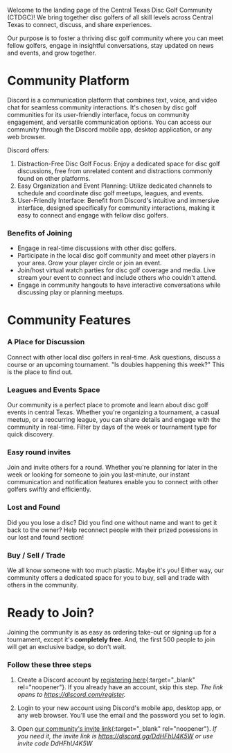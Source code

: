 Welcome to the landing page of the Central Texas Disc Golf Community (CTDGC)! We bring together disc golfers of all skill levels across Central Texas to connect, discuss, and share experiences.

Our purpose is to foster a thriving disc golf community where you can meet fellow golfers, engage in insightful conversations, stay updated on news and events, and grow together.

# Community Platform
Discord is a communication platform that combines text, voice, and video chat for seamless community interactions. It's chosen by disc golf communities for its user-friendly interface, focus on community engagement, and versatile communication options. You can access our community through the Discord mobile app, desktop application, or any web browser. 

Discord offers:

1. Distraction-Free Disc Golf Focus: Enjoy a dedicated space for disc golf discussions, free from unrelated content and distractions commonly found on other platforms.
2. Easy Organization and Event Planning: Utilize dedicated channels to schedule and coordinate disc golf meetups, leagues, and events.
3. User-Friendly Interface: Benefit from Discord's intuitive and immersive interface, designed specifically for community interactions, making it easy to connect and engage with fellow disc golfers.

### Benefits of Joining

* Engage in real-time discussions with other disc golfers. 
* Participate in the local disc golf community and meet other players in your area. Grow your player circle or join an event.
* Join/host virtual watch parties for disc golf coverage and media. Live stream your event to connect and include others who couldn't attend.
* Engage in community hangouts to have interactive conversations while discussing play or planning meetups.

# Community Features

### A Place for Discussion
Connect with other local disc golfers in real-time. Ask questions, discuss a course or an upcoming tournament. "Is doubles happening this week?" This is the place to find out.

### Leagues and Events Space
Our community is a perfect place to promote and learn about disc golf events in central Texas. Whether you're organizing a tournament, a casual meetup, or a reocurring league, you can share details and engage with the community in real-time. Filter by days of the week or tournament type for quick discovery.

### Easy round invites
Join and invite others for a round. Whether you're planning for later in the week or looking for someone to join you last-minute, our instant communication and notification features enable you to connect with other golfers swiftly and efficiently. 

### Lost and Found
Did you you lose a disc? Did you find one without name and want to get it back to the owner? Help reconnect people with their prized posessions in our lost and found section!

### Buy / Sell / Trade
We all know someone with too much plastic. Maybe it's you! Either way, our community offers a dedicated space for you to buy, sell and trade with others in the community.

# Ready to Join?
Joining the community is as easy as ordering take-out or signing up for a tournament, except it's **completely free**. And, the first 500 people to join will get an exclusive badge, so don't wait.

### Follow these three steps

1. Create a Discord account by [registering here](https://discord.com/register){:target="_blank" rel="noopener"}. If you already have an account, skip this step.
_The link opens to https://discord.com/register._

2. Login to your new account using Discord's mobile app, desktop app, or any web browser.
You'll use the email and the password you set to login.

3. Open [our community's invite link](https://discord.gg/DdHFhU4K5W){:target="_blank" rel="noopener"}. 
_If you need it, the invite link is https://discord.gg/DdHFhU4K5W or use invite code DdHFhU4K5W_
